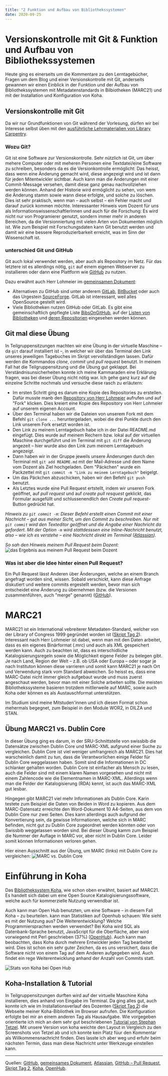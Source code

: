 ```yaml
---
title: "2 Funktion und Aufbau von Bibliothekssystemen"
date: 2020-09-25
---
```


# Versionskontrolle mit Git & Funktion und Aufbau von Bibliothekssystemen
Heute ging es einerseits um die Kommentare zu den Lerntagebücher, Fragen um dem Blog und einer Versionskontrolle mit Git, anderseits gewannen wir einen Einblick in der Funktion und der Aufbau von Bibliothekssystemen mit Metadatenstandards in Bilbiotheken (MARC21) und mit der Installation und Konfiguration von Koha.

## Versionskontrolle mit Git
Da wir nur Grundfunktionen von Git während der Vorlesung, dürfen wir bei Interesse selbst üben mit den [ausführliche Lehrmaterialien von Library Carpentry](<https://librarycarpentry.org/lc-git/>).

### Wozu Git?
Git ist eine Software zur Versionskontrolle. Sehr nützlich ist Git, um über mehere Computer oder mit meheren Personen eine Textdatei/eine Software zu schreiben, besonders da es die Versionkontrolle ermöglicht: Das heisst, dass wenn eine Änderung gemacht wird, diese angezeigt wird und ist dann für jeden Mitentwickler sichtbar. Auch kann man die Änderungen mit einer Commit-Message versehen, damit diese ganz genau nachvollziehen werden können. Anhand der Historie wird ermöglicht zu sehen, von wem die Änderung stamm sowie wann diese erfolgte, und solche zu löschen. Dies ist sehr praktisch, wenn man – auch selbst – ein Fehler macht und darauf zurück kommen möchte. Interessanter Hinweis vom Dozent für uns als InformationswissenschaftlerInnen und auch für die Forschung: Es wird nicht nur von Programierer genutzt, sondern immer mehr in anderen Bereichen, da die Versionniertung mit vielen Arten von Dokumenten möglich ist. Wie zum Beispiel mit Forschungsdaten kann Git benutzt werden und damit wir eine bessere Reproduzierbarkeit erreicht, was im Sinn der Wissenschaft ist.

### unterschied Git und GitHub
Git auch lokal verwendet werden, aber auch als Repository im Netz. Für das letztere ist es allerdings nötig, `git` auf einem eigenen Webserver zu installieren oder dann eine Plattform wie [GitHub](https://github.com/) zu nutzen. 

Dazu erwähnt auch Herr Lohmeier im [gemeinsamen Dokument](https://pad.gwdg.de/12VJD7x4QgiRr498oLhnwg?both#):
- Alternativen zu GitHub sind unter anderem [GitLab](https://gitlab.com), [BitBucket](https://bitbucket.org) oder auch das Urgestein [SourceForge](https://sourceforge.net). GitLab ist interessant, weil alles OpenSource gestellt wird.
- Viele Bibliotheken nutzen GitHub oder GitLab. Es gibt eine gemeinschaftlich gepflegte Liste [BibsOnGitHub](https://github.com/axel-klinger/BibsOnGitHub), auf der [Listen von Bibliotheken](https://axel-klinger.github.io/BibsOnGitHub/libraries.html) und [deren Repositorien](https://axel-klinger.github.io/BibsOnGitHub/repositories.html) eingesehen werden können.

## Git mal diese Übung
In Teilgruppensitzungen machten wir eine Übung in der virtuelle Maschine – da `git` darauf installiert ist –, in welcher wir über das Terminal den Link unseres jeweiligen Tagebuches im Skript vervollständigen lassen. Dafür werden die Kommandos *clone*, *commit* und *pull request* benutzt. In meinem Fall hat die Teilgruppensitzung und die Übung gut geklappt. Bei Verständnisunsicherheiten konnte ich meine Kammaraden eine Erklärung fragen, was bei dieser Übung nicht nötig war. Ich gehe ganz kurz auf die einzelne Schritte nochmals und versuche diese rasch zu erläutern:

* Im ersten Schritt ging es darum eine Kopie des Repositories zu erstellen. Dafür musste manb den [Repository von Herr Lohmeier](https://github.com/felixlohmeier/bibliotheks-und-archivinformatik) aufrufen und auf "Fork" klicken. Dies kreiert eine Kopie des Repository von Herr Lohmeier auf unserem eigenen Account.
* Über den Terminal haben wir die Dateien von unserem Fork  mit dem Befehl `git clone ...` heruntergeladen, wobei die drei Punkte durch den Link unserem Fork ersetzt worden ist.
* Den Link zu meinem Lerntagebuch habe ich in der Datei README.md eingefügt. Dies wurde auf meinem Rechern bzw. lokal auf der virtuellen Maschine durchgeführt und im Terminal mit `git diff` die Änderung angezeit – hier wurde also den Link zum meinem Lerntagebuch angezeigt. 
* Dann haben wir in der Gruppe jeweils unsere Änderungen durch den Terminal mit `git add README.md` mit der Mail-Adresse und dem Name vom Dozent als Ziel hochgeladen. Dem "Päckchen" wurde ein Packzettel mit `git commit -m "Link zu meinem Lerntagebuch"` beigelgt. 
* Um das Päckchen abzuschicken, haben wir den Befehl `git push` benutzt.
* Als Letztes wurde eine Pull Request ertstellt, indem wir unseren Fork geöffnet, auf *pull request* und auf *create pull resquest* geklickt, das Formular ausgefüllt und schlussenendlich den *Create pull request*-Button gedrückt hat.

*Hinweis zu `git commit -m`: Dieser Befehl erstellt einen Commit mit einer Nachricht – gut aus meiner Sicht, um den Commit zu beschreiben. Nur mit `git commit` wird den Texteditor geöffnet und die Angabe einer Nachricht da gefordert. Mit der Option `-m` wird stattdesssen eine Inline-Nachricht benutzt, also – wie ich es verstehe – eine Nachricht direkt im Terminal ([Atlassian](https://www.atlassian.com/de/git/tutorials/saving-changes/git-commit)).*

*So sah den Hinweis meinem Pull Request beim Dozent:*
![das Ergebnis aus meinem Pull Request beim Dozent](https://github.com/sakura-72/my-bain-blog/blob/master/images/pullrequest.png)

### Was ist aber die Idee hinter einen Pull Request?
Ein Pull Request lässt Anderen über Änderungen, welche an einem Branch angefragt worden sind, wissen. Sobald verschickt, kann diese Anfrage diskutiert und weitere commits ergestellt werden, bevor man sich entscheidet eine Änderung zu übernehmen (bzw. die Versionen zusammenführen, auch "merge" genannt) ([GitHub](https://docs.github.com/en/free-pro-team@latest/github/collaborating-with-issues-and-pull-requests/about-pull-requests)).

# MARC21
MARC21 ist ein International vebreiterer Metadaten-Standard, welcher von der Library of Congress 1999 gegründet worden ist ([Skript Tag 2](https://bain.felixlohmeier.de/#/02_funktion-und-aufbau-von-bibliothekssystemen)). Interessant nach Herr Lohmeier ist dabei, wenn man mit den Daten arbeitet, dass es ein eigenes Binärformat (.mrc) und auch als XML gespeichert werden kann. Auch zu beachten ist, dass es interschidliche Katalogisierungsregeln sowie die Möglichkeit eigene Felder zu belegen gibt. Je nach Land, Region der Welt – z.B. ob USA oder Europa – oder sogar je nach Instituton können diese varrieren und somit kann MARC21 je nach Ort und Verwendung stark vom Standard abweichen. So heisst es, dass eine MARC-Datei nicht immer gleich aufgebaut wurde und muss zuerst angeschaut werden, bevor man mit einer Solche arbeiten sollte.
Die meisten Bibliothekssysteme basieren trotzdem mitllerweile auf MARC, sowie auch Koha oder können es als Austauschformat unterstützen. 

Im Studium sind meine Mitstuden'innen und ich diesen Format schon mehermals begegnet, zum Beispiel in den Module WOR2, in DILZA und STAN.

## Übung MARC21 vs. Dublin Core
In dieser Übung ging es darum, in der SRU-Schnittstelle von swissbib die Datensätze zwischen Dublin Core und MARC-XML aufgrund einer Suche zu vergleichen.
Dublin Core ist viel weniger umfrangreich als MARC21. Dies hat warscheinlich damit zu tun, dass die Verantworlichen einige Felder für Dublin Core weggelassen haben. Somit sind die Informationen in DC schlanker gehalten worden. Dublin Core ist einfacher als Mensch zu lesen, auch die Felder sind mit einem klaren Namen vorgesehen und nicht mit einem Zahlencode wie die Elementnamen in MARC-XML. Allerdings wenn man die Felder der Katalogisierung (RDA) kennt, ist auch das MARC-XML gut lesbar.

Hingegen gibt MARC21 viel mehr Informationen als Dublin Core. Karin testete zum Beispiel die Daten von Beiden in Word zu kopieren. Aus dem MARC-Datensatz erreichte den Word-Dokument 10 A4-Seiten, aus dem von Dublin Core nur zwei Seiten. Dies kann allerdings auch aufgrund der Konvertierung sein, da gewisse Informationen, welche sich in MARC befinden, nicht gut zu Dublin Core zugeordnet werden könnten oder von Swissbib weggelassen worden sind. Bei dieser Übung kamm zum Beispiel die Nummer der Auflage in MARC vor, aber nicht in Dublin Core. Leider somit können Informationen verloren gehen.

Hier einen Ausschnitt aus der Übung, um MARC (links) mit Dublin Core zu vergleichen:
![MARC vs. Dublin Core](https://github.com/sakura-72/my-bain-blog/blob/master/images/marc-vs-dc.png)


# Einführung in Koha
Das [Bibliotheksystem Koha](https://koha-community.org/), wie schon oben erwähnt, basiert auf MARC21. Es handelt sich dabei um eine Open Source Katalogisierungssoftware, welche auch für kommerzielle Nutzung verwendbar ist. 

Auch kann man Open Hub benutzten, um eine Software – in diesem Fall Koha – zu beurteilen. kann man Statistiken auf Openhub schauen: Wie sieht es mit der Nutzung aus? Die Weiterentwicklung? Welche Programmiersprachen werden verwendet? Bei Koha wird SQL als Datenbank-Sprache benutzt, JavaScript für die Oberfläche, aber wird vorwiegend mit Perl geschrieben (37%) ([OpenHub](https://www.openhub.net/p/koha)). Auch kann man beobachten, dass Koha durch mehrere Entwickler jeden Tag bearbeitet wird. Dies ist schon ein sehr guter Zeichen, da es uns versichert, dass die Software nicht von einem Tag auf dem Anderen aufgegeben wird. Auch findet ein rege Weiterentwicklung anhand der Anzahl von Commits statt.

![Stats von Koha bei Open Hub](https://github.com/sakura-72/my-bain-blog/blob/master/images/koha-stats.png)

## Koha-Installation & Tutorial
In Teilgruppensitzungen durften wird auf der virtuelle Maschine Koha installieren, dies anhand von Eingabe im Terminal. Da ging alles gut, auch konnte ich wie im Installationsverlauf des Dozenten ([Skript Tag 2](https://bain.felixlohmeier.de/#/02_funktion-und-aufbau-von-bibliothekssystemen)) die Webseite meiner Koha-Bibliothek im Browser aufrufen. Die Konfiguration erfolgte bei mir an einem anderen Tag als Hausaufgabe. Wie vorgegeben orientierte ich mich an dem sehr gut beschriebenen [Tutorial von Stephan Tetzel](https://zefanjas.de/wie-man-koha-installiert-und-fuer-schulen-einrichtet-teil-1/). Mit unsere Version von koha weichte den Layout in Vergleich zu den Screenshots von Tetzel ab und ich konnte kein Platz füur den Kommentar als Willkommensnachricht finden. Dies lasste ich aber weg und erfuhr beim nächsten Termin, dass man diese Nachricht unter Werkzeuge einstellen kann.

***
Quellen: [GitHub](https://github.com/), [gemeinsames Dokument](https://pad.gwdg.de/12VJD7x4QgiRr498oLhnwg?both#), [Atlassian](https://www.atlassian.com/de/git/tutorials/saving-changes/git-commit), [GitHub – Pull Request](https://docs.github.com/en/free-pro-team@latest/github/collaborating-with-issues-and-pull-requests/about-pull-requests), [Skript Tag 2](https://bain.felixlohmeier.de/#/02_funktion-und-aufbau-von-bibliothekssystemen), [Koha](https://koha-community.org/), [OpenHub](https://www.openhub.net/).

